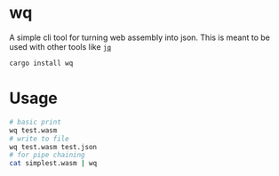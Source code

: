 # wq

A simple cli tool for turning web assembly into json. This is meant to be used with other tools like [`jq`](https://stedolan.github.io/jq/)

```
cargo install wq
```
# Usage

```bash
# basic print
wq test.wasm 
# write to file
wq test.wasm test.json 
# for pipe chaining
cat simplest.wasm | wq 
```
